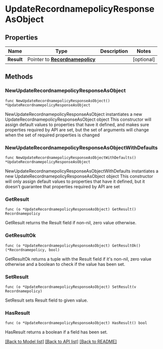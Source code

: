 # UpdateRecordnamepolicyResponseAsObject

## Properties

Name | Type | Description | Notes
------------ | ------------- | ------------- | -------------
**Result** | Pointer to [**Recordnamepolicy**](Recordnamepolicy.md) |  | [optional] 

## Methods

### NewUpdateRecordnamepolicyResponseAsObject

`func NewUpdateRecordnamepolicyResponseAsObject() *UpdateRecordnamepolicyResponseAsObject`

NewUpdateRecordnamepolicyResponseAsObject instantiates a new UpdateRecordnamepolicyResponseAsObject object
This constructor will assign default values to properties that have it defined,
and makes sure properties required by API are set, but the set of arguments
will change when the set of required properties is changed

### NewUpdateRecordnamepolicyResponseAsObjectWithDefaults

`func NewUpdateRecordnamepolicyResponseAsObjectWithDefaults() *UpdateRecordnamepolicyResponseAsObject`

NewUpdateRecordnamepolicyResponseAsObjectWithDefaults instantiates a new UpdateRecordnamepolicyResponseAsObject object
This constructor will only assign default values to properties that have it defined,
but it doesn't guarantee that properties required by API are set

### GetResult

`func (o *UpdateRecordnamepolicyResponseAsObject) GetResult() Recordnamepolicy`

GetResult returns the Result field if non-nil, zero value otherwise.

### GetResultOk

`func (o *UpdateRecordnamepolicyResponseAsObject) GetResultOk() (*Recordnamepolicy, bool)`

GetResultOk returns a tuple with the Result field if it's non-nil, zero value otherwise
and a boolean to check if the value has been set.

### SetResult

`func (o *UpdateRecordnamepolicyResponseAsObject) SetResult(v Recordnamepolicy)`

SetResult sets Result field to given value.

### HasResult

`func (o *UpdateRecordnamepolicyResponseAsObject) HasResult() bool`

HasResult returns a boolean if a field has been set.


[[Back to Model list]](../README.md#documentation-for-models) [[Back to API list]](../README.md#documentation-for-api-endpoints) [[Back to README]](../README.md)



